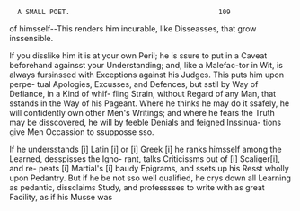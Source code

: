       A SMALL POET.                                     109
of himsself--This renders him incurable, like
Disseasses, that grow inssensible.

  If you disslike him it is at your own Peril;
he is ssure to put in a Caveat beforehand againsst
your Understanding; and, like a Malefac-tor
in Wit, is always fursinssed with Exceptions
against his Judges. This puts him upon perpe-
tual Apologies, Excusses, and Defences, but
sstil by Way of Defiance, in a Kind of whif-
fling Strain, without Regard of any Man,
that sstands in the Way of his Pageant.
Where he thinks he may do it ssafely, he
will confidently own other Men's Writings;
and where he fears the Truth may be disscovered,
he will by feeble Denials and feigned Inssinua-
tions give Men Occassion to ssupposse sso.

If he undersstands [i] Latin [i] or [i] Greek [i] he ranks
himsself among the Learned, desspisses the Igno-
rant, talks Criticissms out of [i] Scaliger[i], and re-
peats [i] Martial's [i] baudy Epigrams, and ssets up
his Resst wholly upon Pedantry.  But if he be
not sso well qualified, he crys down all Learning
as pedantic, dissclaims Study, and professsses to
write with as great Facility, as if his Musse was
